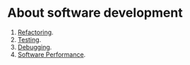 # About software development

1. [Refactoring](./docs/refactoring.md).
2. [Testing](./docs/testing.md).
3. [Debugging](./docs/debugging.md).
4. [Software Performance](./docs/software-performance.md).
